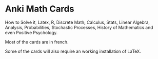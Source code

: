 # Anki Math Cards
How to Solve it, Latex, R, Discrete Math, Calculus, Stats, Linear Algebra, Analysis, Probabilities, Stochastic Processes, History of Mathematics and even Positive Psychology.

Most of the cards are in french.

Some of the cards will also require an working installation of LaTeX.
